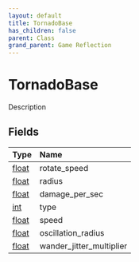 ```yaml
---
layout: default
title: TornadoBase
has_children: false
parent: Class
grand_parent: Game Reflection
---
```

# TornadoBase
Description 

## Fields
| Type | Name |
|:-------------|:--------------|
| [float](/game-reflection/components/float.md) | rotate_speed |
| [float](/game-reflection/components/float.md) | radius |
| [float](/game-reflection/components/float.md) | damage_per_sec |
| [int](/game-reflection/enums/int.md) | type |
| [float](/game-reflection/components/float.md) | speed |
| [float](/game-reflection/components/float.md) | oscillation_radius |
| [float](/game-reflection/components/float.md) | wander_jitter_multiplier |
